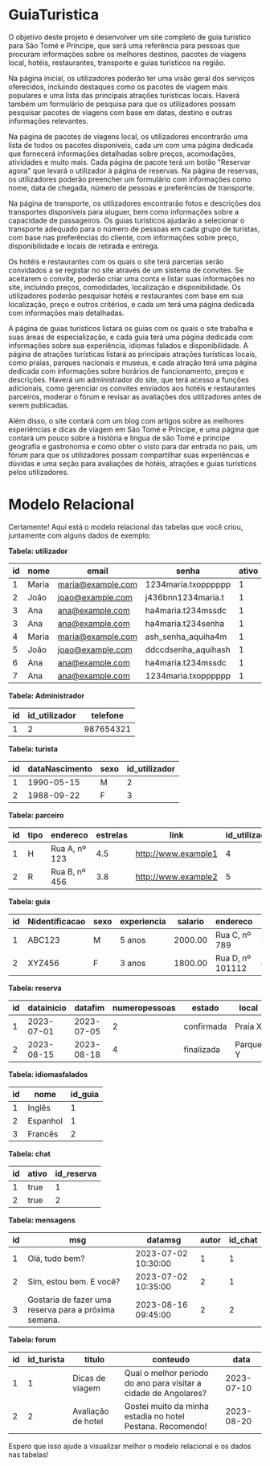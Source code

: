 # GuiaTuristica

O objetivo deste projeto é desenvolver um site completo de guia turístico para São Tomé e Príncipe, que será uma referência para pessoas que procuram informações sobre os melhores destinos, pacotes de viagens local, hotéis, restaurantes, transporte e guias turísticos na região.

Na página inicial, os utilizadores poderão ter uma visão geral dos serviços oferecidos, incluindo destaques como os pacotes de viagem mais populares e uma lista das principais atrações turísticas locais. Haverá também um formulário de pesquisa para que os utilizadores possam pesquisar pacotes de viagens com base em datas, destino e outras informações relevantes.

Na página de pacotes de viagens local, os utilizadores encontrarão uma lista de todos os pacotes disponíveis, cada um com uma página dedicada que fornecerá informações detalhadas sobre preços, acomodações, atividades e muito mais. Cada página de pacote terá um botão "Reservar agora" que levará o utilizador à página de reservas. Na página de reservas, os utilizadores poderão preencher um formulário com informações como nome, data de chegada, número de pessoas e preferências de transporte. 

Na página de transporte, os utilizadores encontrarão fotos e descrições dos transportes disponíveis para aluguer, bem como informações sobre a capacidade de passageiros. Os guias turísticos ajudarão a selecionar o transporte adequado para o número de pessoas em cada grupo de turistas, com base nas preferências do cliente, com informações sobre preço, disponibilidade e locais de retirada e entrega.

Os hotéis e restaurantes com os quais o site terá parcerias serão convidados a se registar no site através de um sistema de convites. Se aceitarem o convite, poderão criar uma conta e listar suas informações no site, incluindo preços, comodidades, localização e disponibilidade. Os utilizadores poderão pesquisar hotéis e restaurantes com base em sua localização, preço e outros critérios, e cada um terá uma página dedicada com informações mais detalhadas.

A página de guias turísticos listará os guias com os quais o site trabalha e suas áreas de especialização, e cada guia terá uma página dedicada com informações sobre sua experiência, idiomas falados e disponibilidade. A página de atrações turísticas listará as principais atrações turísticas locais, como praias, parques nacionais e museus, e cada atração terá uma página dedicada com informações sobre horários de funcionamento, preços e descrições.
Haverá um administrador do site, que terá acesso a funções adicionais, como gerenciar os convites enviados aos hotéis e restaurantes parceiros, moderar o fórum e revisar as avaliações dos utilizadores antes de serem publicadas.

Além disso, o site contará com um blog com artigos sobre as melhores experiências e dicas de viagem em São Tomé e Príncipe, e uma página que contará um pouco sobre a história e língua de são Tomé e príncipe geografia e gastronomia e como obter o visto para dar entrada no pais, um fórum para que os utilizadores possam compartilhar suas experiências e dúvidas e uma seção para avaliações de hotéis, atrações e guias turísticos pelos utilizadores.

# Modelo Relacional

Certamente! Aqui está o modelo relacional das tabelas que você criou, juntamente com alguns dados de exemplo:

**Tabela: utilizador**

| id | nome  | email              | senha              | ativo |
|----|-------|--------------------|--------------------|-------|
| 1  | Maria | maria@example.com  | 1234maria.txopppppp   | 1  |
| 2  | João  | joao@example.com   | j436bnn1234maria.t    | 1 |
| 3  | Ana   | ana@example.com    | ha4maria.t234mssdc    | 1  |
| 3  | Ana   | ana@example.com    | ha4maria.t234senha    | 1  |
| 4 | Maria | maria@example.com  | ash_senha_aquiha4m    | 1  |
| 5 | João  | joao@example.com   | ddccdsenha_aquihash    | 1 |
| 6  | Ana   | ana@example.com    |  ha4maria.t234mssdc   | 1  |
| 7  | Ana   | ana@example.com    | 1234maria.txopppppp    | 1 |

**Tabela: Administrador**

| id | id_utilizador | telefone     |
|----|---------------|--------------|
| 1  | 2             | 987654321    |

**Tabela: turista**

| id | dataNascimento | sexo | id_utilizador |
|----|----------------|------|---------------|
| 1  | 1990-05-15     | M    | 2            |
| 2  | 1988-09-22     | F    | 3             |

**Tabela: parceiro**

| id | tipo | endereco          | estrelas | link                | id_utilizador | foto        | telefone    |
|----|------|-------------------|----------|---------------------|---------------|-------------|-------------|
| 1  | H    | Rua A, nº 123     | 4.5      | http://www.example1 | 4            | foto1.jpg   | 111111111   |
| 2  | R    | Rua B, nº 456     | 3.8      | http://www.example2 | 5             | foto2.jpg   | 222222222   |

**Tabela: guia**

| id | Nidentificacao | sexo | experiencia      | salario | endereco           | telefone    | cv          | foto        | dataNascimento | id_utilizador |
|----|----------------|------|------------------|----------|---------------------|-------------|--------------|-------------|----------------|---------------|
| 1  | ABC123         | M    | 5 anos           | 2000.00  | Rua C, nº 789       | 333333333   | cv1.pdf      | foto3.jpg   | 1985-12-10     | 6            |
| 2  | XYZ456         | F    | 3 anos           | 1800.00  | Rua D, nº 101112    | 444444444   | cv2.pdf      | foto4.jpg   | 1992-08-25     | 7             |

**Tabela: reserva**

| id | datainicio | datafim   | numeropessoas | estado       | local             | id_guia | id_turista |
|----|------------|-----------|---------------|--------------|-------------------|---------|------------|
| 1  | 2023-07-01 | 2023-07-05| 2             | confirmada   | Praia X           | 1       | 1          |
| 2  | 2023-08-15 | 2023-08-18| 4             | finalizada   | Parque Y          | 2       | 2          |

**Tabela: idiomasfalados**

| id | nome       | id_guia |
|----|------------|---------|
| 1  | Inglês     | 1       |
| 2  | Espanhol   | 1       |
| 3  | Francês    | 2       |

**Tabela: chat**

| id | ativo | id_reserva |
|----|-------|------------|
| 1  | true  | 1          |
| 2  | true  | 2          |

**Tabela: mensagens**

| id | msg                         | datamsg             | autor | id_chat |
|----|-----------------------------|---------------------|-------|---------|
| 1  | Olá, tudo bem?              | 2023-07-02 10:30:00 | 1     | 1       |
| 2  | Sim, estou bem. E você?     | 2023-07-02 10:35:00 | 2     | 1       |
| 3  | Gostaria de fazer uma reserva para a próxima semana.  | 2023-08-16 09:45:00 | 2     | 2   |

**Tabela: forum**

| id | id_turista | titulo             | conteudo           | data       |
|----|------------|--------------------|--------------------|------------|
| 1  | 1          | Dicas de viagem    | Qual o melhor período do ano para visitar a cidade de Angolares? | 2023-07-10 |
| 2  | 2          | Avaliação de hotel | Gostei muito da minha estadia no hotel Pestana. Recomendo! | 2023-08-20 |

Espero que isso ajude a visualizar melhor o modelo relacional e os dados nas tabelas!
